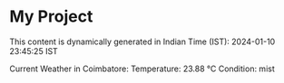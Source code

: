 # My Project

This content is dynamically generated in Indian Time (IST): 2024-01-10 23:45:25 IST


Current Weather in Coimbatore:
Temperature: 23.88 °C
Condition: mist
